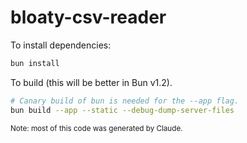 # bloaty-csv-reader

To install dependencies:

```bash
bun install
```

To build (this will be better in Bun v1.2).

```bash
# Canary build of bun is needed for the --app flag.
bun build --app --static --debug-dump-server-files
```

<sup>
Note: most of this code was generated by Claude.
</sup>

